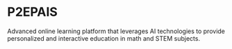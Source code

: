 # P2EPAIS
Advanced online learning platform that leverages AI technologies to provide personalized and interactive education in math and STEM subjects.
